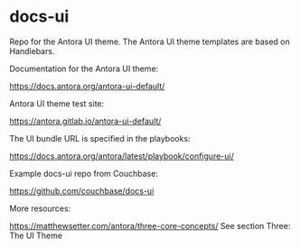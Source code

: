 # docs-ui
Repo for the Antora UI theme. The Antora UI theme templates are based on Handlebars.

Documentation for the Antora UI theme:

https://docs.antora.org/antora-ui-default/

Antora UI theme test site:

https://antora.gitlab.io/antora-ui-default/

The UI bundle URL is specified in the playbooks:

https://docs.antora.org/antora/latest/playbook/configure-ui/

Example docs-ui repo from Couchbase:

https://github.com/couchbase/docs-ui

More resources:

https://matthewsetter.com/antora/three-core-concepts/ See section Three: The UI Theme
